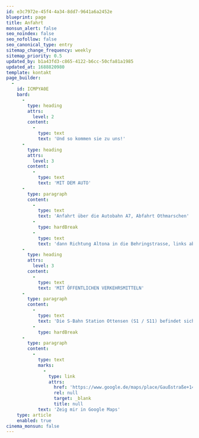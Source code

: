 ```yaml
---
id: e3c7972e-45f4-4a34-8dd7-9641a6a2452e
blueprint: page
title: Anfahrt
monsun_alert: false
seo_noindex: false
seo_nofollow: false
seo_canonical_type: entry
sitemap_change_frequency: weekly
sitemap_priority: 0.5
updated_by: b1a43fd3-c865-4122-b6cc-50cfa81a1985
updated_at: 1688820980
template: kontakt
page_builder:
  -
    id: ICMPYA0E
    bard:
      -
        type: heading
        attrs:
          level: 2
        content:
          -
            type: text
            text: 'Und so kommen sie zu uns!'
      -
        type: heading
        attrs:
          level: 3
        content:
          -
            type: text
            text: 'MIT DEM AUTO'
      -
        type: paragraph
        content:
          -
            type: text
            text: 'Anfahrt über die Autobahn A7, Abfahrt Othmarschen'
          -
            type: hardBreak
          -
            type: text
            text: 'dann Richtung Altona in die Behringstrasse, links abbiegen in die Bahrenfelder Straße und dann hinter dem Vivo-Center rechts in die Gaußstraße'
      -
        type: heading
        attrs:
          level: 3
        content:
          -
            type: text
            text: 'MIT ÖFFENTLICHEN VERKEHRSMITTELN'
      -
        type: paragraph
        content:
          -
            type: text
            text: 'Die S-Bahn Station Ottensen (S1 / S11) befindet sich nur ca. 250 Meter vom monsun.theater entfernt.'
          -
            type: hardBreak
      -
        type: paragraph
        content:
          -
            type: text
            marks:
              -
                type: link
                attrs:
                  href: 'https://www.google.de/maps/place/Gaußstraße+149,+22765+Hamburg/@53.5585519,9.9273546,17z/data=!3m1!4b1!4m6!3m5!1s0x47b1858dda360b99:0x7d15a6d3e7a16b5a!8m2!3d53.5585519!4d9.9299295!16s%2Fg%2F11fwbw5zvp?entry=ttu'
                  rel: null
                  target: _blank
                  title: null
            text: 'Zeig mir in Google Maps'
    type: article
    enabled: true
cinema_monsun: false
---
```

